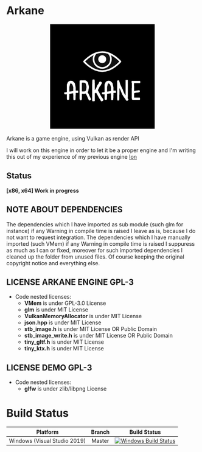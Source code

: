 # Arkane

<p align="center">
  <img width="275" height="275" src="./Pictures/Arkane.png">
</p>

Arkane is a game engine, using Vulkan as render API

I will work on this engine in order to let it be a proper engine and I'm writing this out of my experience of my previous engine [Ion](https://github.com/KabalMcBlade/Ion)


## Status

**[x86, x64] Work in progress**


## NOTE ABOUT DEPENDENCIES
The dependencies which I have imported as sub module (such glm for instance) if any Warning in compile time is raised I leave as is, because I do not want to request integration.
The dependencies which I have manually imported (such VMem) if any Warning in compile time is raised I suppuress as much as I can or fixed, moreover for such imported dependencies I cleaned up the folder from unused files. Of course keeping the original copyright notice and everything else.


## LICENSE ARKANE ENGINE GPL-3

- Code nested licenses:
	- **VMem** is under GPL-3.0 License
	- **glm** is under MIT License
	- **VulkanMemoryAllocator** is under MIT License
	- **json.hpp** is under MIT License
	- **stb_image.h** is under MIT License OR Public Domain
	- **stb_image_write.h** is under MIT License OR Public Domain
	- **tiny_gltf.h** is under MIT License
	- **tiny_ktx.h** is under MIT License


## LICENSE DEMO GPL-3

- Code nested licenses:
	- **glfw** is under zlib/libpng License


# Build Status

|  Platform  | Branch | Build Status |
|:----------:|:------:|:------------:|
| Windows (Visual Studio 2019) | Master | [![Windows Build Status](https://ci.appveyor.com/api/projects/status/github/kabalmcbladearkane?branch=master&svg=true)](https://ci.appveyor.com/project/kabalmcblade/arkane) |
